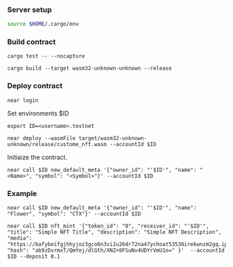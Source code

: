 ### Server setup

```sh
source $HOME/.cargo/env
```

### Build contract

```
cargo test -- --nocapture
```

```
cargo build --target wasm32-unknown-unknown --release
```

### Deploy contract

```
near login
```

Set environments $ID

```
export ID=<username>.testnet
```

```
near deploy --wasmFile target/wasm32-unknown-unknown/release/custome_nft.wasm --accountId $ID
```

Initiaize the contract.

```
near call $ID new_default_meta '{"owner_id": "'$ID'", "name": "<Name>", "symbol": "<Symbol>"}' --accountId $ID
```

### Example

```
near call $ID new_default_meta '{"owner_id": "'$ID'", "name": "Flower", "symbol": "CTX"}' --accountId $ID
```

```
near call $ID nft_mint '{"token_id": "0", "receiver_id": "'$ID'", "title": "Simple NFT Title", "description": "Simple NFT Description", "media": "https://bafybeifgjhhyjoz3gco6n3vi2u26dr72na47ychoat53536irekwnzm2gq.ipfs.nftstorage.link/", "hash": "ab9zDvrmxT/QmYej/dlGth/XNZ+8FSuNv4UDYrVmU1o=" }'  --accountId $ID --deposit 0.1
```